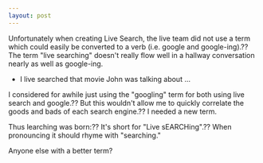 ```yaml
---
layout: post
---
```

Unfortunately when creating Live Search, the live team did not use a term
which could easily be converted to a verb (i.e. google and google-ing).?? The
term "live searching" doesn't really flow well in a hallway conversation
nearly as well as google-ing.

  * I live searched that movie John was talking about ... 

I considered for awhile just using the "googling" term for both using live
search and google.?? But this wouldn't allow me to quickly correlate the goods
and bads of each search engine.?? I needed a new term.

Thus learching was born:?? It's short for "Live sEARCHing".?? When pronouncing
it should rhyme with "searching."

Anyone else with a better term?

